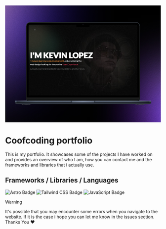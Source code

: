 ![just-the-basics](https://raw.githubusercontent.com/coofcoding/coofcoding/main/777shots_so.png)

# Coofcoding portfolio
This is my portfolio. It showcases some of the projects I have worked on and provides an overview of who I am, how you can contact me and the frameworks and libraries that i actually use.

## Frameworks / Libraries / Languages
![Astro Badge](https://img.shields.io/badge/Astro-BC52EE?logo=astro&logoColor=fff&style=for-the-badge)
![Tailwind CSS Badge](https://img.shields.io/badge/Tailwind%20CSS-06B6D4?logo=tailwindcss&logoColor=fff&style=for-the-badge)
![JavaScript Badge](https://img.shields.io/badge/JavaScript-F7DF1E?logo=javascript&logoColor=000&style=for-the-badge)

> [!WARNING]
> It's possible that you may encounter some errors when you navigate to the website. If it is the case i hope you can let me know in the issues section. Thanks You ❤️

